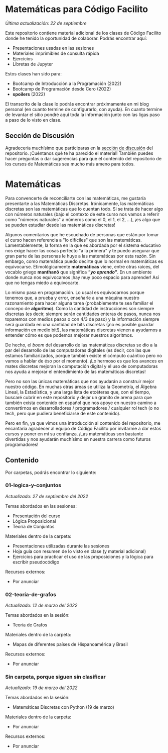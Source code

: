 # Matemáticas para Código Facilito
*Última actualización: 22 de septiembre*

Este repositorio contiene material adicional de los clases de Código Facilito donde he tenido la oportunidad de colaborar. Podrás encontrar aquí:
- Presentaciones usadas en las sesiones
- Materiales imprimibles de consulta rápida
- Ejercicios
- Libretas de Jupyter

Estos clases han sido para:
- Bootcamp de Introducción a la Programación (2022)
- Bootcamp de Programación desde Cero (2022)
- **spoilers** (2022)

El transcrito de la clase lo podrás encontrar próximamente en mi blog personal (en cuanto termine de configurarlo, con ayuda). En cuanto termine de levantar el sitio pondré aquí toda la información junto con las ligas paso a paso de lo visto en clase.

## Sección de Discusión
Agradecería muchísimo que participaras en la [sección de discusión](https://github.com/LaMatemaga/cf-matematicas/discussions) del repositorio. ¡Cuéntanos qué te ha parecido el material! También puedes hacer preguntas o dar sugerencias para que el contenido del repositorio de los cursos de Matemáticas sea mucho más ameno para todos.

# Matemáticas

Para convencerte de reconciliarte con las matemáticas, me gustaría presentarte a las Matemáticas Discretas. Irónicamente, las matemáticas discretas son las matemáticas que lo cuentan todo. Si se trata de hacer algo con números naturales (bajo el contexto de este curso nos vamos a referir como "números naturales" a números como el 0, el 1, el 2, ...), ¡es algo que se pueden estudiar desde las matemáticas discretas!

Algunos comentarios que he escuchado de personas que están por tomar el curso hacen referencia a "lo difíciles" que son las matemáticas. Lamentablemente, la forma en la que es abordada por el sistema educativo nos exige hacer las cosas perfecto "a la primera" y te puedo asegurar que gran parte de las personas le huye a las matemáticas por esta razón. Sin embargo, como matemática puedo decirte que lo normal en matemáticas es equivocarse. Etimológicamente **matemáticas** viene, entre otras raíces, del vocablo  griego **manthanō** que significa ***"yo aprendo"***. En un ambiente donde nunca nos equivocamos ¡hay muy poco espacio para aprender! Así que no tengas miedo a equivocarte.

Lo mismo pasa en programación. Lo usual es equivocarnos porque tenemos que, a prueba y error, enseñarle a una máquina nuestro razonamiento para hacer alguna tarea (probablemente te sea familiar el concepo de **algoritmo**). Como la cantidad de instrucciones son siempre discretas (es decir, siempre serán cantidades enteras de pasos, nunca nos toparemos con medios pasos o con 4/3 de paso) y la información siempre será guardada en una cantidad de bits discretas (¡no es posible guardar información en medio bit!), las matemáticas discretas vienen a ayudarnos a entender cómo es que podemos mejorar nuestros algoritmos.

De hecho, el *boom* del desarrollo de las matemáticas discretas se dio a la par del desarrollo de las computadoras digitales (es decir, con las que estamos familiarizados, porque también existe el cómputo cuántico pero no vamos a hablar de éso por el momento). ¡Lo hermoso es que los avances en mates discretas mejoran la computación digital y el uso de computadoras nos ayuda a mejorar el entendimiento de las matemáticas discretas!

Pero no son las únicas matemáticas que nos ayudarán a construir mejor nuestro código. En muchas otras áreas se utiliza la Geometría, el Álgebra Lineal, la Estadística, y una larga lista de etcéteras que, con el tiempo, buscaré cubrir en este repositorio y dejar un granito de arena para que también exista contenido en español que nos apoye en nuestro camino a convertirnos en desarrolladores / programadores / cualquier rol tech (o no tech, pero que pudiera beneficiarse de este contenido).

Pero en fin, ya que vimos una introducción al contenido del repositorio, me encantaría agradecer al equipo de Código Facilito por invitarme a dar estos cursos y poner en mí su confianza. ¡Las matemáticas son bastante divertidas y nos ayudarán muchísimo en nuestra carrera como futuros programadores!


## Contenido
Por carpetas, podrás encontrar lo siguiente:

### 01-logica-y-conjuntos
*Actualizado: 27 de septiembre del 2022*

Temas abordados en las sesiones:
- Presentación del curso
- Lógica Proposicional
- Teoría de Conjuntos

Materiales dentro de la carpeta:
- Presentaciones utilizadas durante las sesiones
- Hoja guía con resumen de lo visto en clase (y material adicional)
- Ejercicios para practicar el uso de las proposiciones y la lógica para escribir pseudocódigo

Recursos externos:
- Por anunciar

### 02-teoría-de-grafos
*Actualizado: 12 de marzo del 2022*

Temas abordados en la sesión:
- Teoría de Grafos

Materiales dentro de la carpeta:
- Mapas de diferentes países de Hispanoamérica y Brasil

Recursos externos:
- Por anunciar

### Sin carpeta, porque siguen sin clasificar
*Actualizado: 19 de marzo del 2022*

Temas abordados en la sesión:
- Matemáticas Discretas con Python (19 de marzo)

Materiales dentro de la carpeta:
- Por anunciar

Recursos externos:
- Por anunciar
